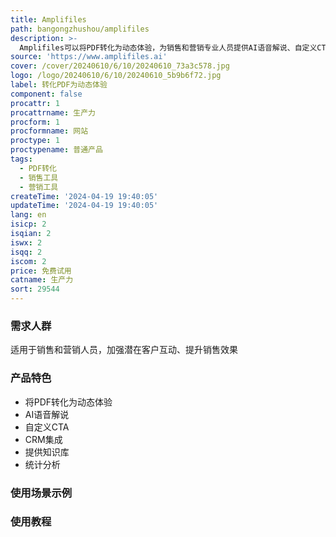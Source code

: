```yaml
---
title: Amplifiles
path: bangongzhushou/amplifiles
description: >-
  Amplifiles可以将PDF转化为动态体验，为销售和营销专业人员提供AI语音解说、自定义CTA、CRM集成等功能，提升销售效果。详细定价和功能列表请访问官网了解。
source: 'https://www.amplifiles.ai'
cover: /cover/20240610/6/10/20240610_73a3c578.jpg
logo: /logo/20240610/6/10/20240610_5b9b6f72.jpg
label: 转化PDF为动态体验
component: false
procattr: 1
procattrname: 生产力
procform: 1
procformname: 网站
proctype: 1
proctypename: 普通产品
tags:
  - PDF转化
  - 销售工具
  - 营销工具
createTime: '2024-04-19 19:40:05'
updateTime: '2024-04-19 19:40:05'
lang: en
isicp: 2
isqian: 2
iswx: 2
isqq: 2
iscom: 2
price: 免费试用
catname: 生产力
sort: 29544
---
```




### 需求人群
适用于销售和营销人员，加强潜在客户互动、提升销售效果

### 产品特色
* 将PDF转化为动态体验
* AI语音解说
* 自定义CTA
* CRM集成
* 提供知识库
* 统计分析

### 使用场景示例


### 使用教程


  
